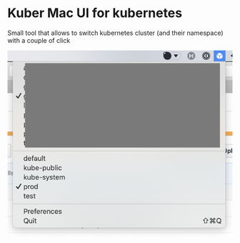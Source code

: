 # Kuber Mac UI for kubernetes 

Small tool that allows to switch kubernetes cluster (and their namespace) with a couple of click

![Example screenshot](/example.png?raw=true "Example screenshot")